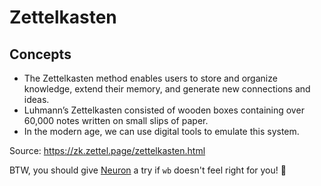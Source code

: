 # Zettelkasten

## Concepts

- The Zettelkasten method enables users to store and organize knowledge, extend their memory, and generate new connections and ideas.
- Luhmann’s Zettelkasten consisted of wooden boxes containing over 60,000 notes written on small slips of paper.
- In the modern age, we can use digital tools to emulate this system.

Source: https://zk.zettel.page/zettelkasten.html 

BTW, you should give [Neuron](https://neuron.zettel.page/) a try if
`wb` doesn't feel right for you! :pray:

